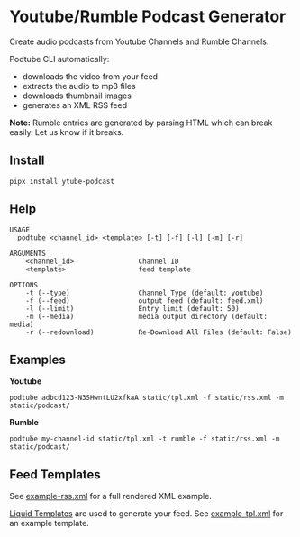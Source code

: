 # Youtube/Rumble Podcast Generator

Create audio podcasts from Youtube Channels and Rumble Channels.

Podtube CLI automatically:

- downloads the video from your feed
- extracts the audio to mp3 files
- downloads thumbnail images
- generates an XML RSS feed

**Note:** Rumble entries are generated by parsing HTML which can break easily. Let us know if it breaks.

## Install

`pipx install ytube-podcast`


## Help

```
USAGE
  podtube <channel_id> <template> [-t] [-f] [-l] [-m] [-r]

ARGUMENTS
    <channel_id>                Channel ID
    <template>                  feed template

OPTIONS
    -t (--type)                 Channel Type (default: youtube)
    -f (--feed)                 output feed (default: feed.xml)
    -l (--limit)                Entry limit (default: 50)
    -m (--media)                media output directory (default: media)
    -r (--redownload)           Re-Download All Files (default: False)
```

## Examples

**Youtube**

```
podtube adbcd123-N3SHwntLU2xfkaA static/tpl.xml -f static/rss.xml -m static/podcast/
```

**Rumble**

```
podtube my-channel-id static/tpl.xml -t rumble -f static/rss.xml -m static/podcast/
```

## Feed Templates

See [example-rss.xml](example-rss.xml) for a full rendered XML example.

[Liquid Templates](https://jg-rp.github.io/liquid/) are used to generate your feed. See [example-tpl.xml](example-tpl.xml) for an example template.
